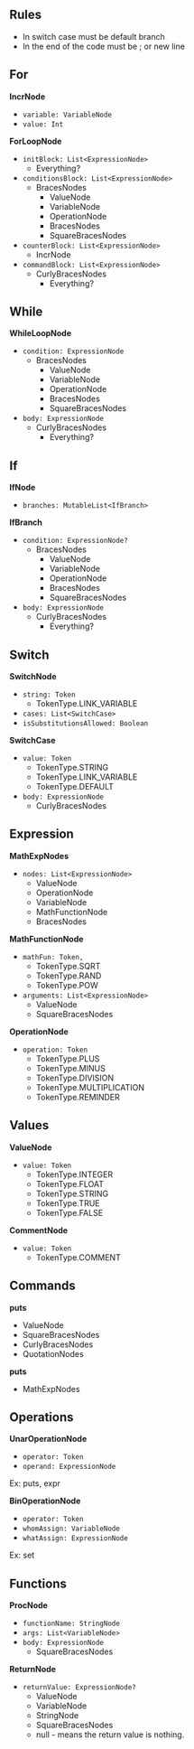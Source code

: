 ## Rules
* In switch case must be default branch
* In the end of the code must be ; or new line


## For
**IncrNode**
* `variable: VariableNode`
* `value: Int`

**ForLoopNode**
* `initBlock: List<ExpressionNode>`
  * Everything? 
* `conditionsBlock: List<ExpressionNode>`
  * BracesNodes
    * ValueNode
    * VariableNode
    * OperationNode
    * BracesNodes
    * SquareBracesNodes
* `counterBlock: List<ExpressionNode>`
  * IncrNode
* `commandBlock: List<ExpressionNode>`
  * CurlyBracesNodes
    * Everything?


## While
**WhileLoopNode**
* `condition: ExpressionNode`
  * BracesNodes
    * ValueNode
    * VariableNode
    * OperationNode
    * BracesNodes
    * SquareBracesNodes
* `body: ExpressionNode`
  * CurlyBracesNodes
    * Everything?

## If
**IfNode**
* `branches: MutableList<IfBranch>`

**IfBranch**
* `condition: ExpressionNode?`
  * BracesNodes 
    * ValueNode
    * VariableNode
    * OperationNode
    * BracesNodes
    * SquareBracesNodes
* `body: ExpressionNode`
  * CurlyBracesNodes
    * Everything?

## Switch
**SwitchNode**
* `string: Token`
  * TokenType.LINK_VARIABLE
* `cases: List<SwitchCase>`
* `isSubstitutionsAllowed: Boolean`

**SwitchCase**
* `value: Token`
  * TokenType.STRING
  * TokenType.LINK_VARIABLE
  * TokenType.DEFAULT
* `body: ExpressionNode`
  * CurlyBracesNodes
  

## Expression
**MathExpNodes**
* `nodes: List<ExpressionNode>`
  * ValueNode
  * OperationNode
  * VariableNode
  * MathFunctionNode
  * BracesNodes

**MathFunctionNode**
* `mathFun: Token,`
  * TokenType.SQRT
  * TokenType.RAND
  * TokenType.POW
* `arguments: List<ExpressionNode>`
  * ValueNode
  * SquareBracesNodes

**OperationNode**
* `operation: Token`
  * TokenType.PLUS
  * TokenType.MINUS
  * TokenType.DIVISION
  * TokenType.MULTIPLICATION
  * TokenType.REMINDER

## Values
**ValueNode**
* `value: Token`
  * TokenType.INTEGER
  * TokenType.FLOAT
  * TokenType.STRING
  * TokenType.TRUE
  * TokenType.FALSE

**CommentNode**
* `value: Token`
  * TokenType.COMMENT


## Commands
**puts**
* ValueNode
* SquareBracesNodes
* CurlyBracesNodes
* QuotationNodes

**puts**
* MathExpNodes


## Operations
**UnarOperationNode**
* `operator: Token`
* `operand: ExpressionNode`

Ex: puts, expr

**BinOperationNode**
* `operator: Token`
* `whomAssign: VariableNode`
* `whatAssign: ExpressionNode`

Ex: set


## Functions
**ProcNode**
* `functionName: StringNode`
* `args: List<VariableNode>`
* `body: ExpressionNode`
  * SquareBracesNodes
  
**ReturnNode**
* `returnValue: ExpressionNode?`
  * ValueNode
  * VariableNode
  * StringNode
  * SquareBracesNodes
  * null - means the return value is nothing.